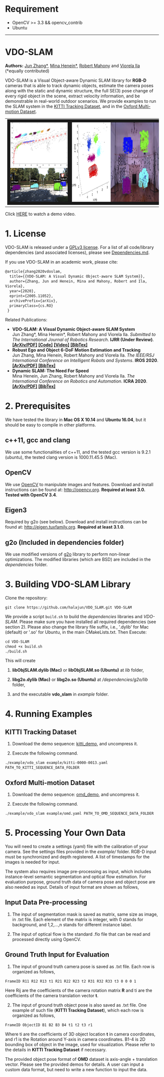 # Requirement

- OpenCV >= 3.3 && opencv_contrib
- Ubuntu


---

# VDO-SLAM
**Authors:** [Jun Zhang*](https://halajun.github.io/), [Mina Henein*](https://minahenein.github.io/), [Robert Mahony](https://users.cecs.anu.edu.au/~Robert.Mahony/) and [Viorela Ila](http://viorelaila.net/) 
(*equally contributed)

VDO-SLAM is a Visual Object-aware Dynamic SLAM library for **RGB-D** cameras that is able to track dynamic objects, estimate the camera poses along with the static and dynamic structure, the full SE(3) pose change of every rigid object in the scene, extract velocity information, and be demonstrable in real-world outdoor scenarios. We provide examples to run the SLAM system in the [KITTI Tracking Dataset](http://cvlibs.net/datasets/kitti/eval_tracking.php), and in the [Oxford Multi-motion Dataset](https://robotic-esp.com/datasets/omd/). 

<table><tr>
<td> <img src="https://github.com/halajun/halajun.github.io/blob/master/images/VDO-SLAM_results_1.jpg" alt="VDO-SLAM" width="340" height="260" border="10" /></a> </td>
<td> <img src="https://github.com/halajun/halajun.github.io/blob/master/images/VDO-SLAM_results_2.jpg" alt="VDO-SLAM" width="540" height="260" border="10" /></a> </td>
</tr></table>

Click [HERE](https://drive.google.com/file/d/1PbL4KiJ3sUhxyJSQPZmRP6mgi9dIC0iu/view?usp=sharing) to watch a demo video.

# 1. License

VDO-SLAM is released under a [GPLv3 license](https://github.com/halajun/VDO_SLAM/blob/master/LICENSE-GPL.txt). For a list of all code/library dependencies (and associated licenses), please see [Dependencies.md](https://github.com/halajun/VDO_SLAM/blob/master/Dependencies.md).

If you use VDO-SLAM in an academic work, please cite:

    @article{zhang2020vdoslam,
      title={{VDO-SLAM: A Visual Dynamic Object-aware SLAM System}},
      author={Zhang, Jun and Henein, Mina and Mahony, Robert and Ila, Viorela},
      year={2020},
      eprint={2005.11052},
      archivePrefix={arXiv},
      primaryClass={cs.RO}
     }

Related Publications:

* <b>VDO-SLAM: A Visual Dynamic Object-aware SLAM System</b> <br> 
Jun Zhang\*, Mina Henein\*, Robert Mahony and Viorela Ila. 
<i>Submitted to The International Journal of Robotics Research</i>. <b>IJRR (Under Review)</b>.
<a href="https://arxiv.org/abs/2005.11052" target="_blank"><b>[ArXiv/PDF]</b></a>
<a href="https://github.com/halajun/VDO_SLAM" target="_blank"><b>[Code]</b></a>
<a href="https://drive.google.com/file/d/1PbL4KiJ3sUhxyJSQPZmRP6mgi9dIC0iu/view" target="_blank"><b>[Video]</b></a>
<a href="https://halajun.github.io/files/zhang20vdoslam.txt" target="_blank"><b>[BibTex]</b></a>
* <b>Robust Ego and Object 6-DoF Motion Estimation and Tracking</b> <br> 
Jun Zhang, Mina Henein, Robert Mahony and Viorela Ila. 
<i>The IEEE/RSJ International Conference on Intelligent Robots and Systems</i>. <b>IROS 2020</b>.
<a href="https://arxiv.org/abs/2007.13993" target="_blank"><b>[ArXiv/PDF]</b></a>
<a href="https://halajun.github.io/files/zhang20iros.txt" target="_blank"><b>[BibTex]</b></a>
* <b>Dynamic SLAM: The Need For Speed</b> <br> 
Mina Henein, Jun Zhang, Robert Mahony and Viorela Ila. 
<i>The International Conference on Robotics and Automation</i>. <b>ICRA 2020</b>.
<a href="https://arxiv.org/abs/2002.08584" target="_blank"><b>[ArXiv/PDF]</b></a>
<a href="https://halajun.github.io/files/henein20icra.txt" target="_blank"><b>[BibTex]</b></a>


# 2. Prerequisites
We have tested the library in **Mac OS X 10.14** and **Ubuntu 16.04**, but it should be easy to compile in other platforms. 

## c++11, gcc and clang
We use some functionalities of c++11, and the tested gcc version is 9.2.1 (ubuntu), the tested clang version is 1000.11.45.5 (Mac).

## OpenCV
We use [OpenCV](http://opencv.org) to manipulate images and features. Download and install instructions can be found at: http://opencv.org. **Required at least 3.0. Tested with OpenCV 3.4**.

## Eigen3
Required by g2o (see below). Download and install instructions can be found at: http://eigen.tuxfamily.org. **Required at least 3.1.0**.

## g2o (Included in dependencies folder)
We use modified versions of [g2o](https://github.com/RainerKuemmerle/g2o) library to perform non-linear optimizations. The modified libraries (which are BSD) are included in the *dependencies* folder.


# 3. Building VDO-SLAM Library

Clone the repository:
```
git clone https://github.com/halajun/VDO_SLAM.git VDO-SLAM
```

We provide a script `build.sh` to build the *dependencies* libraries and *VDO-SLAM*. 
Please make sure you have installed all required dependencies (see section 2). 
Please also change the library file suffix, i.e., '.dylib' for Mac (default) or '.so' for Ubuntu, in the main CMakeLists.txt. 
Then Execute:
```
cd VDO-SLAM
chmod +x build.sh
./build.sh
```

This will create 

1. **libObjSLAM.dylib (Mac)** or **libObjSLAM.so (Ubuntu)** at *lib* folder,

2. **libg2o.dylib (Mac)** or **libg2o.so (Ubuntu)** at */dependencies/g2o/lib* folder,

3. and the executable **vdo_slam** in *example* folder.

# 4. Running Examples

## KITTI Tracking Dataset  

1. Download the demo sequence: [kitti_demo](https://drive.google.com/file/d/1LpjIdh6xL_UtWOkiJng0CKSmP7qAQhGu/view?usp=sharing), and uncompress it.

2. Execute the following command.
```
./example/vdo_slam example/kitti-0000-0013.yaml PATH_TO_KITTI_SEQUENCE_DATA_FOLDER
```

## Oxford Multi-motion Dataset  

1. Download the demo sequence: [omd_demo](https://drive.google.com/file/d/1t4rG685a_7r0bHuW0bPKNbOhyiugnJK7/view?usp=sharing), and uncompress it.

2. Execute the following command.
```
./example/vdo_slam example/omd.yaml PATH_TO_OMD_SEQUENCE_DATA_FOLDER
```

# 5. Processing Your Own Data
You will need to create a settings (yaml) file with the calibration of your camera. See the settings files provided in the *example/* folder. RGB-D input must be synchronized and depth registered. A list of timestamps for the images is needed for input.

The system also requires image pre-processing as input, which includes instance-level semantic segmentation and optical flow estimation. For evaluation purpose, ground truth data of camera pose and object pose are also needed as input. Details of input format are shown as follows,

## Input Data Pre-processing

1. The input of segmentation mask is saved as matrix, same size as image, in .txt file. Each element of the matrix is integer, with 0 stands for background, and 1,2,...,n stands for different instance label.

2. The input of optical flow is the standard .flo file that can be read and processed directly using OpenCV.

## Ground Truth Input for Evaluation

1. The input of ground truth camera pose is saved as .txt file. Each row is organized as follows,
```
FrameID R11 R12 R13 t1 R21 R22 R23 t2 R31 R32 R33 t3 0 0 0 1
```

Here Rij are the coefficients of the camera rotation matrix **R** and ti are the coefficients of the camera translation vector **t**.

2. The input of ground truth object pose is also saved as .txt file. One example of such file (**KITTI Tracking Dataset**), which each row is organized as follows,
```
FrameID ObjectID B1 B2 B3 B4 t1 t2 t3 r1
```

Where ti are the coefficients of 3D object location **t** in camera coordinates, and r1 is the Rotation around Y-axis in camera coordinates. B1-4 is 2D bounding box of object in the image, used for visualization. Please refer to the details in **KITTI Tracking Dataset** if necessary.

The provided object pose format of **OMD** dataset is axis-angle + translation vector. Please see the provided demos for details. A user can input a custom data format, but need to write a new function to input the data.







